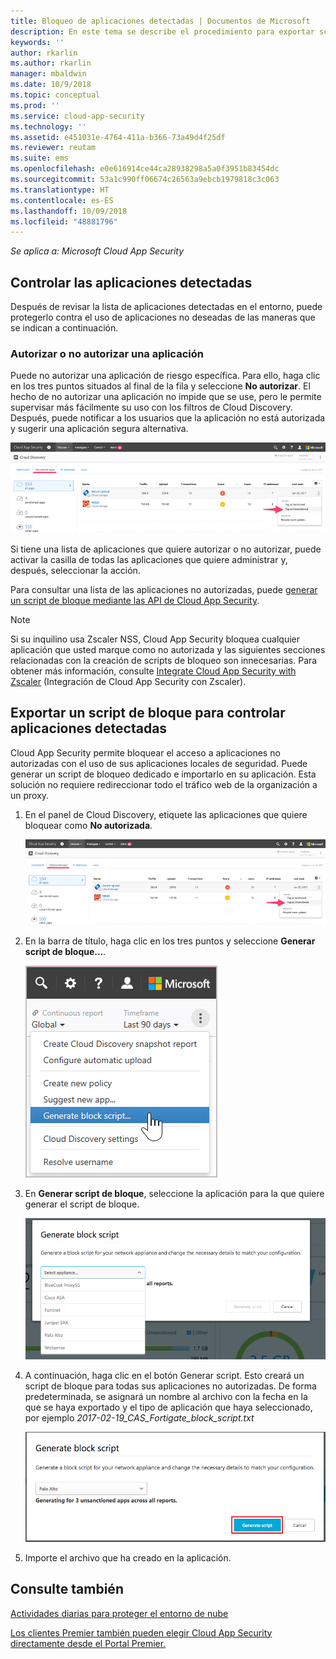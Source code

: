 ```yaml
---
title: Bloqueo de aplicaciones detectadas | Documentos de Microsoft
description: En este tema se describe el procedimiento para exportar scripts de bloqueo para aplicaciones detectadas.
keywords: ''
author: rkarlin
ms.author: rkarlin
manager: mbaldwin
ms.date: 10/9/2018
ms.topic: conceptual
ms.prod: ''
ms.service: cloud-app-security
ms.technology: ''
ms.assetid: e451031e-4764-411a-b366-73a49d4f25df
ms.reviewer: reutam
ms.suite: ems
ms.openlocfilehash: e0e616914ce44ca28938298a5a0f3951b83454dc
ms.sourcegitcommit: 53a1c990ff06674c26563a9ebcb1979818c3c063
ms.translationtype: HT
ms.contentlocale: es-ES
ms.lasthandoff: 10/09/2018
ms.locfileid: "48881796"
---
```

*Se aplica a: Microsoft Cloud App Security*


## <a name="govern-discovered-apps"></a>Controlar las aplicaciones detectadas

Después de revisar la lista de aplicaciones detectadas en el entorno, puede protegerlo contra el uso de aplicaciones no deseadas de las maneras que se indican a continuación.


### <a name="sanctioningunsanctioning-an-app"></a>Autorizar o no autorizar una aplicación 

Puede no autorizar una aplicación de riesgo específica. Para ello, haga clic en los tres puntos situados al final de la fila y seleccione **No autorizar**.
El hecho de no autorizar una aplicación no impide que se use, pero le permite supervisar más fácilmente su uso con los filtros de Cloud Discovery. Después, puede notificar a los usuarios que la aplicación no está autorizada y sugerir una aplicación segura alternativa.

![Etiquetar como no autorizada](./media/tag-as-unsanctioned.png)  

Si tiene una lista de aplicaciones que quiere autorizar o no autorizar, puede activar la casilla de todas las aplicaciones que quiere administrar y, después, seleccionar la acción.

Para consultar una lista de las aplicaciones no autorizadas, puede [generar un script de bloque mediante las API de Cloud App Security](https://us.portal.cloudappsecurity.com/api-docs/#generate-block-script).

> [!NOTE]
> Si su inquilino usa Zscaler NSS, Cloud App Security bloquea cualquier aplicación que usted marque como no autorizada y las siguientes secciones relacionadas con la creación de scripts de bloqueo son innecesarias. Para obtener más información, consulte [Integrate Cloud App Security with Zscaler](zscaler-integration.md) (Integración de Cloud App Security con Zscaler).

## <a name="export-a-block-script-to-govern-discovered-apps"></a>Exportar un script de bloque para controlar aplicaciones detectadas

Cloud App Security permite bloquear el acceso a aplicaciones no autorizadas con el uso de sus aplicaciones locales de seguridad. Puede generar un script de bloqueo dedicado e importarlo en su aplicación.
Esta solución no requiere redireccionar todo el tráfico web de la organización a un proxy.

1. En el panel de Cloud Discovery, etiquete las aplicaciones que quiere bloquear como **No autorizada**.

   ![Etiquetar como no autorizada](./media/tag-as-unsanctioned.png)  

2. En la barra de título, haga clic en los tres puntos y seleccione **Generar script de bloque...**. 

   ![Generar script de bloque](./media/generate-block-script.png)  

3. En **Generar script de bloque**, seleccione la aplicación para la que quiere generar el script de bloque. 

   ![Ventana emergente de Generar script de bloque](./media/generate-block-script-popup.png)  

4. A continuación, haga clic en el botón Generar script. Esto creará un script de bloque para todas sus aplicaciones no autorizadas. De forma predeterminada, se asignará un nombre al archivo con la fecha en la que se haya exportado y el tipo de aplicación que haya seleccionado, por ejemplo *2017-02-19_CAS_Fortigate_block_script.txt* 

   ![Botón Generar script de bloque](./media/generate-block-script-button.png)  

5. Importe el archivo que ha creado en la aplicación.



## <a name="see-also"></a>Consulte también  
[Actividades diarias para proteger el entorno de nube](daily-activities-to-protect-your-cloud-environment.md)   

[Los clientes Premier también pueden elegir Cloud App Security directamente desde el Portal Premier.](https://premier.microsoft.com/)  
  
  